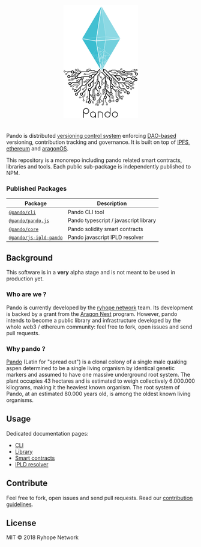 <div align="center">
  <img align="center" src="visuals/logo.png" height="300px" />
  <h1></h1>
 </div>

Pando is distributed [versioning control system](https://en.wikipedia.org/wiki/Version_control) enforcing [DAO-based](https://en.wikipedia.org/wiki/Decentralized_autonomous_organization) versioning, contribution tracking and governance. It is built on top of [IPFS](https://ipfs.io), [ethereum](https://ethereum.org) and [aragonOS](https://aragon.on/ose).

This repository is a monorepo including pando related smart contracts, libraries and tools. Each public sub-package is independently published to NPM.

### Published Packages

| Package                                           | Description                           |
| ------------------------------------------------- | ------------------------------------- |
| [`@pando/cli`](/packages/cli)                     | Pando CLI tool                        |
| [`@pando/pando.js`](/packages/pando.js)           | Pando typescript / javascript library |
| [`@pando/core`](/packages/core)                   | Pando solidity smart contracts        |
| [`@pando/js-ipld-pando`](/packages/js-ipld-pando) | Pando javascript IPLD resolver        |

## Background

This software is in a **very** alpha stage and is not meant to be used in production yet.

### Who are we ?

Pando is currently developed by the [ryhope network](https://www.ryhope.network) team. Its development is backed by a grant from the [Aragon Nest](https://github.com/aragon/nest) program. However, pando intends to become a public library and infrastructure developed by the whole web3 / ethereum community: feel free to fork, open issues and send pull requests.

### Why pando ?

[Pando](<https://en.wikipedia.org/wiki/Pando_(tree)>) (Latin for "spread out") is a clonal colony of a single male quaking aspen determined to be a single living organism by identical genetic markers and assumed to have one massive underground root system. The plant occupies 43 hectares and is estimated to weigh collectively 6.000.000 kilograms, making it the heaviest known organism. The root system of Pando, at an estimated 80.000 years old, is among the oldest known living organisms.

## Usage

Dedicated documentation pages:

- [CLI](/packages/cli)
- [Library](/packages/pando.js)
- [Smart contracts](/packages/core)
- [IPLD resolver](/packages/js-ipld-pando)

## Contribute

Feel free to fork, open issues and send pull requests. Read our [contribution guidelines](/github/CONTRIBUTING.md).

## License

MIT © 2018 Ryhope Network
